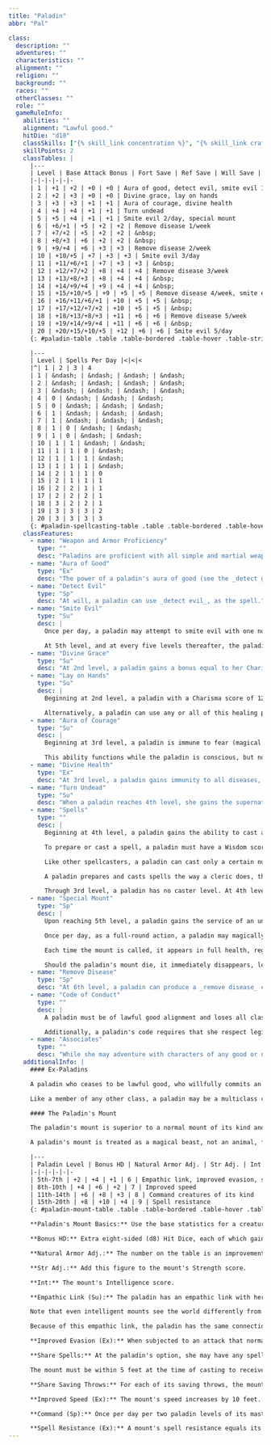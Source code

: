 ```yaml
---
title: "Paladin"
abbr: "Pal"

class:
  description: ""
  adventures: ""
  characteristics: ""
  alignment: ""
  religion: ""
  background: ""
  races: ""
  otherClasses: ""
  role: ""
  gameRuleInfo:
    abilities: ""
    alignment: "Lawful good."
    hitDie: "d10"
    classSkills: ["{% skill_link concentration %}", "{% skill_link craft %}", "{% skill_link diplomacy %}", "{% skill_link handle-animal %}", "{% skill_link heal %}", "{% skill_link knowledge 'Knowledge (Nobility and Royalty)' %}", "{% skill_link knowledge 'Knowledge (Religion)' %}", "{% skill_link profession %}", "{% skill_link ride %}", "{% skill_link sense-motive %}"]
    skillPoints: 2
    classTables: |
      |---
      | Level | Base Attack Bonus | Fort Save | Ref Save | Will Save | Special
      |-|-|-|-|-|-
      | 1 | +1 | +2 | +0 | +0 | Aura of good, detect evil, smite evil 1/day
      | 2 | +2 | +3 | +0 | +0 | Divine grace, lay on hands
      | 3 | +3 | +3 | +1 | +1 | Aura of courage, divine health
      | 4 | +4 | +4 | +1 | +1 | Turn undead
      | 5 | +5 | +4 | +1 | +1 | Smite evil 2/day, special mount
      | 6 | +6/+1 | +5 | +2 | +2 | Remove disease 1/week
      | 7 | +7/+2 | +5 | +2 | +2 | &nbsp;
      | 8 | +8/+3 | +6 | +2 | +2 | &nbsp;
      | 9 | +9/+4 | +6 | +3 | +3 | Remove disease 2/week
      | 10 | +10/+5 | +7 | +3 | +3 | Smite evil 3/day
      | 11 | +11/+6/+1 | +7 | +3 | +3 | &nbsp;
      | 12 | +12/+7/+2 | +8 | +4 | +4 | Remove disease 3/week
      | 13 | +13/+8/+3 | +8 | +4 | +4 | &nbsp;
      | 14 | +14/+9/+4 | +9 | +4 | +4 | &nbsp;
      | 15 | +15/+10/+5 | +9 | +5 | +5 | Remove disease 4/week, smite evil 4/day
      | 16 | +16/+11/+6/+1 | +10 | +5 | +5 | &nbsp;
      | 17 | +17/+12/+7/+2 | +10 | +5 | +5 | &nbsp;
      | 18 | +18/+13/+8/+3 | +11 | +6 | +6 | Remove disease 5/week
      | 19 | +19/+14/+9/+4 | +11 | +6 | +6 | &nbsp;
      | 20 | +20/+15/+10/+5 | +12 | +6 | +6 | Smite evil 5/day
      {: #paladin-table .table .table-bordered .table-hover .table-striped data-caption="Table: The Paladin" }

      |---
      | Level | Spells Per Day |<|<|<
      |^| 1 | 2 | 3 | 4
      | 1 | &ndash; | &ndash; | &ndash; | &ndash;
      | 2 | &ndash; | &ndash; | &ndash; | &ndash;
      | 3 | &ndash; | &ndash; | &ndash; | &ndash;
      | 4 | 0 | &ndash; | &ndash; | &ndash;
      | 5 | 0 | &ndash; | &ndash; | &ndash;
      | 6 | 1 | &ndash; | &ndash; | &ndash;
      | 7 | 1 | &ndash; | &ndash; | &ndash;
      | 8 | 1 | 0 | &ndash; | &ndash;
      | 9 | 1 | 0 | &ndash; | &ndash;
      | 10 | 1 | 1 | &ndash; | &ndash;
      | 11 | 1 | 1 | 0 | &ndash;
      | 12 | 1 | 1 | 1 | &ndash;
      | 13 | 1 | 1 | 1 | &ndash;
      | 14 | 2 | 1 | 1 | 0
      | 15 | 2 | 1 | 1 | 1
      | 16 | 2 | 2 | 1 | 1
      | 17 | 2 | 2 | 2 | 1
      | 18 | 3 | 2 | 2 | 1
      | 19 | 3 | 3 | 3 | 2
      | 20 | 3 | 3 | 3 | 3
      {: #paladin-spellcasting-table .table .table-bordered .table-hover .table-striped data-caption="Table: Paladin Spellcasting" }
    classFeatures:
      - name: "Weapon and Armor Proficiency"
        type: ""
        desc: "Paladins are proficient with all simple and martial weapons, with all types of armor (heavy, medium, and light), and with shields (except tower shields)."
      - name: "Aura of Good"
        type: "Ex"
        desc: "The power of a paladin's aura of good (see the _detect good_ spell) is equal to her paladin level."
      - name: "Detect Evil"
        type: "Sp"
        desc: "At will, a paladin can use _detect evil_, as the spell."
      - name: "Smite Evil"
        type: "Su"
        desc: |
          Once per day, a paladin may attempt to smite evil with one normal melee attack. She adds her Charisma bonus (if any) to her attack roll and deals 1 extra point of damage per paladin level. If the paladin accidentally smites a creature that is not evil, the smite has no effect, but the ability is still used up for that day.

          At 5th level, and at every five levels thereafter, the paladin may smite evil one additional time per day, as indicated on Table: The Paladin, to a maximum of five times per day at 20th level.
      - name: "Divine Grace"
        type: "Su"
        desc: "At 2nd level, a paladin gains a bonus equal to her Charisma bonus (if any) on all saving throws."
      - name: "Lay on Hands"
        type: "Su"
        desc: |
          Beginning at 2nd level, a paladin with a Charisma score of 12 or higher can heal wounds (her own or those of others) by touch. Each day she can heal a total number of hit points of damage equal to her paladin level &times; her Charisma bonus. A paladin may choose to divide her healing among multiple recipients, and she doesn't have to use it all at once. Using lay on hands is a standard action.

          Alternatively, a paladin can use any or all of this healing power to deal damage to undead creatures. Using lay on hands in this way requires a successful melee touch attack and doesn't provoke an attack of opportunity. The paladin decides how many of her daily allotment of points to use as damage after successfully touching an undead creature.
      - name: "Aura of Courage"
        type: "Su"
        desc: |
          Beginning at 3rd level, a paladin is immune to fear (magical or otherwise). Each ally within 10 feet of her gains a +4 morale bonus on saving throws against fear effects.

          This ability functions while the paladin is conscious, but not if she is unconscious or dead.
      - name: "Divine Health"
        type: "Ex"
        desc: "At 3rd level, a paladin gains immunity to all diseases, including supernatural and magical diseases."
      - name: "Turn Undead"
        type: "Su"
        desc: "When a paladin reaches 4th level, she gains the supernatural ability to turn undead. She may use this ability a number of times per day equal to 3 + her Charisma modifier. She turns undead as a cleric of three levels lower would."
      - name: "Spells"
        type: ""
        desc: |
          Beginning at 4th level, a paladin gains the ability to cast a small number of divine spells, which are drawn from the paladin spell list. A paladin must choose and prepare her spells in advance.

          To prepare or cast a spell, a paladin must have a Wisdom score equal to at least 10 + the spell level. The Difficulty Class for a saving throw against a paladin's spell is 10 + the spell level + the paladin's Wisdom modifier.

          Like other spellcasters, a paladin can cast only a certain number of spells of each spell level per day. Her base daily spell allotment is given on Table: The Paladin. In addition, she receives bonus spells per day if she has a high Wisdom score. When Table: The Paladin indicates that the paladin gets 0 spells per day of a given spell level, she gains only the bonus spells she would be entitled to based on her Wisdom score for that spell level The paladin does not have access to any domain spells or granted powers, as a cleric does.

          A paladin prepares and casts spells the way a cleric does, though she cannot lose a prepared spell to spontaneously cast a cure spell in its place. A paladin may prepare and cast any spell on the paladin spell list, provided that she can cast spells of that level, but she must choose which spells to prepare during her daily meditation.

          Through 3rd level, a paladin has no caster level. At 4th level and higher, her caster level is one-half her paladin level.
      - name: "Special Mount"
        type: "Sp"
        desc: |
          Upon reaching 5th level, a paladin gains the service of an unusually intelligent, strong, and loyal steed to serve her in her crusade against evil. This mount is usually a heavy warhorse (for a Medium paladin) or a warpony (for a Small paladin).

          Once per day, as a full-round action, a paladin may magically call her mount from the celestial realms in which it resides. This ability is the equivalent of a spell of a level equal to one-third the paladin's level. The mount immediately appears adjacent to the paladin and remains for 2 hours per paladin level; it may be dismissed at any time as a free action. The mount is the same creature each time it is summoned, though the paladin may release a particular mount from service.

          Each time the mount is called, it appears in full health, regardless of any damage it may have taken previously. The mount also appears wearing or carrying any gear it had when it was last dismissed. Calling a mount is a conjuration (calling) effect.

          Should the paladin's mount die, it immediately disappears, leaving behind any equipment it was carrying. The paladin may not summon another mount for thirty days or until she gains a paladin level, whichever comes first, even if the mount is somehow returned from the dead. During this thirty-day period, the paladin takes a -1 penalty on attack and weapon damage rolls.
      - name: "Remove Disease"
        type: "Sp"
        desc: "At 6th level, a paladin can produce a _remove disease_ effect, as the spell, once per week. She can use this ability one additional time per week for every three levels after 6th (twice per week at 9th, three times at 12th, and so forth)."
      - name: "Code of Conduct"
        type: ""
        desc: |
          A paladin must be of lawful good alignment and loses all class abilities if she ever willingly commits an evil act.

          Additionally, a paladin's code requires that she respect legitimate authority, act with honor (not lying, not cheating, not using poison, and so forth), help those in need (provided they do not use the help for evil or chaotic ends), and punish those who harm or threaten innocents.
      - name: "Associates"
        type: ""
        desc: "While she may adventure with characters of any good or neutral alignment, a paladin will never knowingly associate with evil characters, nor will she continue an association with someone who consistently offends her moral code. A paladin may accept only henchmen, followers, or cohorts who are lawful good."
    additionalInfo: |
      #### Ex-Paladins

      A paladin who ceases to be lawful good, who willfully commits an evil act, or who grossly violates the code of conduct loses all paladin spells and abilities (including the service of the paladin's mount, but not weapon, armor, and shield proficiencies). She may not progress any farther in levels as a paladin. She regains her abilities and advancement potential if she atones for her violations (see the atonement spell description), as appropriate.

      Like a member of any other class, a paladin may be a multiclass character, but multiclass paladins face a special restriction. A paladin who gains a level in any class other than paladin may never again raise her paladin level, though she retains all her paladin abilities.

      #### The Paladin's Mount

      The paladin's mount is superior to a normal mount of its kind and has special powers, as described below. The standard mount for a Medium paladin is a heavy warhorse, and the standard mount for a Small paladin is a warpony. Another kind of mount, such as a riding dog (for a halfling paladin) or a Large shark (for a paladin in an aquatic campaign) may be allowed as well.

      A paladin's mount is treated as a magical beast, not an animal, for the purpose of all effects that depend on its type (though it retains an animal's HD, base attack bonus, saves, skill points, and feats).

      |---
      | Paladin Level | Bonus HD | Natural Armor Adj. | Str Adj. | Int | Special
      |-|-|-|-|-|-
      | 5th-7th | +2 | +4 | +1 | 6 | Empathic link, improved evasion, share spells, share saving throws
      | 8th-10th | +4 | +6 | +2 | 7 | Improved speed
      | 11th-14th | +6 | +8 | +3 | 8 | Command creatures of its kind
      | 15th-20th | +8 | +10 | +4 | 9 | Spell resistance
      {: #paladin-mount-table .table .table-bordered .table-hover .table-striped data-caption="Table: The Paladin's Mount" }

      **Paladin's Mount Basics:** Use the base statistics for a creature of the mount's kind, but make changes to take into account the attributes and characteristics summarized on the table and described below.

      **Bonus HD:** Extra eight-sided (d8) Hit Dice, each of which gains a Constitution modifier, as normal. Extra Hit Dice improve the mount's base attack and base save bonuses. A special mount's base attack bonus is equal to that of a cleric of a level equal to the mount's HD. A mount has good Fortitude and Reflex saves (treat it as a character whose level equals the animal's HD). The mount gains additional skill points or feats for bonus HD as normal for advancing a monster's Hit Dice.

      **Natural Armor Adj.:** The number on the table is an improvement to the mount's existing natural armor bonus.

      **Str Adj.:** Add this figure to the mount's Strength score.

      **Int:** The mount's Intelligence score.

      **Empathic Link (Su):** The paladin has an empathic link with her mount out to a distance of up to 1 mile. The paladin cannot see through the mount's eyes, but they can communicate empathically.

      Note that even intelligent mounts see the world differently from humans, so misunderstandings are always possible.

      Because of this empathic link, the paladin has the same connection to an item or place that her mount does, just as with a master and his familiar.

      **Improved Evasion (Ex):** When subjected to an attack that normally allows a Reflex saving throw for half damage, a mount takes no damage if it makes a successful saving throw and half damage if the saving throw fails.

      **Share Spells:** At the paladin's option, she may have any spell (but not any spell-like ability) she casts on herself also affect her mount.

      The mount must be within 5 feet at the time of casting to receive the benefit. If the spell or effect has a duration other than instantaneous, it stops affecting the mount if it moves farther than 5 feet away and will not affect the mount again even if it returns to the paladin before the duration expires. Additionally, the paladin may cast a spell with a target of "You" on her mount (as a touch range spell) instead of on herself. A paladin and her mount can share spells even if the spells normally do not affect creatures of the mount's type (magical beast).

      **Share Saving Throws:** For each of its saving throws, the mount uses its own base save bonus or the paladin's, whichever is higher. The mount applies its own ability modifiers to saves, and it doesn't share any other bonuses on saves that the master might have.

      **Improved Speed (Ex):** The mount's speed increases by 10 feet.

      **Command (Sp):** Once per day per two paladin levels of its master, a mount can use this ability to command other any normal animal of approximately the same kind as itself (for warhorses and warponies, this category includes donkeys, mules, and ponies), as long as the target creature has fewer Hit Dice than the mount. This ability functions like the command spell, but the mount must make a DC 21 {% skill_link concentration %} check to succeed if it's being ridden at the time. If the check fails, the ability does not work that time, but it still counts against the mount's daily uses. Each target may attempt a Will save (DC 10 + &#189; paladin's level + paladin's Cha modifier) to negate the effect.

      **Spell Resistance (Ex):** A mount's spell resistance equals its master's paladin level + 5. To affect the mount with a spell, a spellcaster must get a result on a caster level check (1d20 + caster level) that equals or exceeds the mount's spell resistance.
---
```

